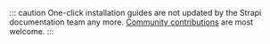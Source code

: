 ::: caution
One-click installation guides are not updated by the Strapi documentation team any more. [Community contributions](https://github.com/strapi/documentation/blob/main/CONTRIBUTING.md) are most welcome.
:::
